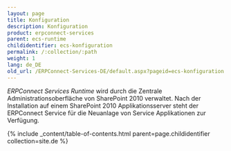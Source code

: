 ```yaml
---
layout: page
title: Konfiguration
description: Konfiguration
product: erpconnect-services
parent: ecs-runtime
childidentifier: ecs-konfiguration
permalink: /:collection/:path
weight: 1
lang: de_DE
old_url: /ERPConnect-Services-DE/default.aspx?pageid=ecs-konfiguration
---
```


*ERPConnect Services Runtime* wird durch die Zentrale Administrationsoberfläche von SharePoint 2010 verwaltet. Nach der Installation auf einem SharePoint 2010 Applikationsserver steht der ERPConnect Service für die Neuanlage von Service Applikationen zur Verfügung.

{% include _content/table-of-contents.html parent=page.childidentifier collection=site.de %}